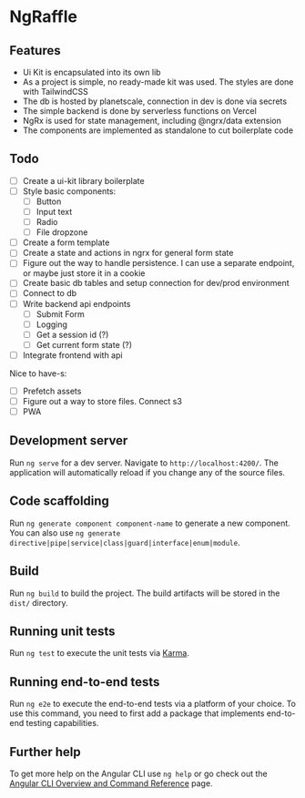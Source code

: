 # NgRaffle

## Features

* Ui Kit is encapsulated into its own lib
* As a project is simple, no ready-made kit was used. The styles are done with TailwindCSS
* The db is hosted by planetscale, connection in dev is done via secrets
* The simple backend is done by serverless functions on Vercel
* NgRx is used for state management, including @ngrx/data extension
* The components are implemented as standalone to cut boilerplate code

## Todo 

- [ ] Create a ui-kit library boilerplate
- [ ] Style basic components: 
  - [ ] Button
  - [ ] Input text
  - [ ] Radio
  - [ ] File dropzone
- [ ] Create a form template
- [ ] Create a state and actions in ngrx for general form state
- [ ] Figure out the way to handle persistence. I can use a separate endpoint, or maybe just store it in a cookie
- [ ] Create basic db tables and setup connection for dev/prod environment 
- [ ] Connect to db
- [ ] Write backend api endpoints 
  - [ ] Submit Form 
  - [ ] Logging
  - [ ] Get a session id (?)
  - [ ] Get current form state (?)
- [ ] Integrate frontend with api

Nice to have-s:
- [ ] Prefetch assets
- [ ] Figure out a way to store files. Connect s3 
- [ ] PWA

## Development server

Run `ng serve` for a dev server. Navigate to `http://localhost:4200/`. The application will automatically reload if you change any of the source files.

## Code scaffolding

Run `ng generate component component-name` to generate a new component. You can also use `ng generate directive|pipe|service|class|guard|interface|enum|module`.

## Build

Run `ng build` to build the project. The build artifacts will be stored in the `dist/` directory.

## Running unit tests

Run `ng test` to execute the unit tests via [Karma](https://karma-runner.github.io).

## Running end-to-end tests

Run `ng e2e` to execute the end-to-end tests via a platform of your choice. To use this command, you need to first add a package that implements end-to-end testing capabilities.

## Further help

To get more help on the Angular CLI use `ng help` or go check out the [Angular CLI Overview and Command Reference](https://angular.io/cli) page.
